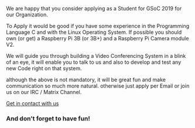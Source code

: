 We are happy that you consider applying as a Student for GSoC 2019 for our Organization.

To Apply it would be good if you have some experience in the Programming Language C and with the Linux Operating System.
If possible you should own (or get) a Raspberry Pi 3B (or 3B+) and a Raspberry Pi Camera module V2.

We will guide you through building a Video Conferencing System in a blink of an eye, it will enable you to
talk to us and also to develop and test any new Code right on that system.

although the above is not mandatory, it will be great fun and make communication so much more natural.
otherwise just apply per Email or join us on our IRC / Matrix Channel.

[Get in contact with us](https://github.com/Zoxcore/GSoC2019/blob/master/chat.md)


<h3>And don't forget to have fun!</h3>
